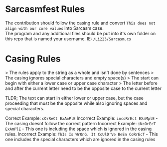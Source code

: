 # Sarcasmfest Rules
The contribution should follow the casing rule and convert `This does not align with our core values` into Sarcasm case.\
The program and any additional files should be put into it's own folder on this repo that is named your username. IE: `/Li223/Sarcasm.cs`

# Casing Rules
\> The rules apply to the string as a whole and isn't done by sentences
\> The casing ignores special characters and empty space(s)
\> The start can begin with either a lower case or upper case character
\> The letter before and after the current letter need to be the opposite case to the current letter

TLDR; The text can start in either lower or upper case, but the case proceeding that must be the opposite while also ignoring spaces and special characters.

Correct Example: `cOrReCt ExAmPlE`
Incorrect Example: `incoRrEct EXaMplE` - The casing doesnt follow the correct pattern
Incorrect Example: `iNcOrEcT ExAmPlE` - This one is including the space which is ignored in the casing rules.
Incorrect Example: `ThIs Is WrOnG. It CoUlD'Ve BeEn CoRrEcT` - This one includes the special characters which are ignored in the casing rules
